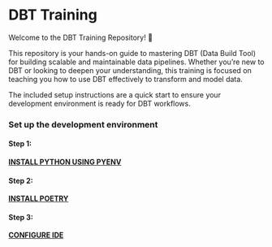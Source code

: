 # DBT Training

Welcome to the DBT Training Repository! 🎉

This repository is your hands-on guide to mastering DBT (Data Build Tool) for building scalable and maintainable data pipelines. Whether you’re new to DBT or looking to deepen your understanding, this training is focused on teaching you how to use DBT effectively to transform and model data.

The included setup instructions are a quick start to ensure your development environment is ready for DBT workflows.

### Set up the development environment

#### Step 1:

**[INSTALL PYTHON USING PYENV](docs/INSTALL_PYTHON.md)**

#### Step 2:

**[INSTALL POETRY](docs/INSTALL_POETRY.md)**

#### Step 3:

**[CONFIGURE IDE](docs/CONFIGURE_IDE.md)**